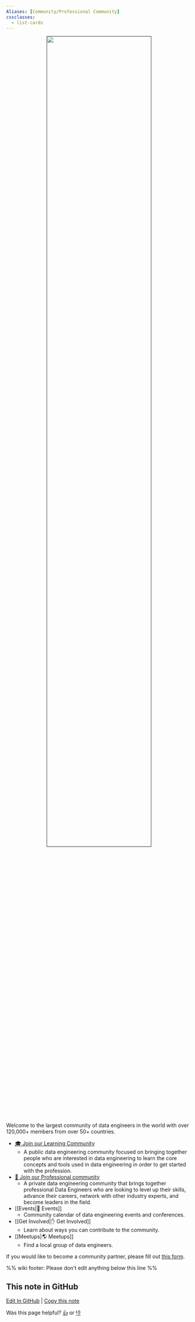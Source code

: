 ```yaml
---
Aliases: [Community/Professional Community]
cssclasses:
  - list-cards
---
```


<center>
<div style="margin:0 auto;">
 <a href="">
      <img src="https://publish-01.obsidian.md/access/e5408ef24c9251b993f742b19645ad44/Assets/wes-lewis-zt6OxRORM2g-unsplash.jpg" width=75%>
 </a>
<div>
</center>

Welcome to the largest community of data engineers in the world with over 120,000+ members from over 50+ countries.

- [🎓 Join our Learning Community](https://www.reddit.com/r/dataengineering/)
	- A public data engineering community focused on bringing together people who are interested in data engineering to learn the core concepts and tools used in data engineering in order to get started with the profession.
- [👔 Join our Professional community](https://community.dataengineering.wiki/)
	- A private data engineering community that brings together professional Data Engineers who are looking to level up their skills, advance their careers, network with other industry experts, and become leaders in the field.
- [[Events|📅 Events]]
	- Community calendar of data engineering events and conferences.
- [[Get Involved|✋ Get Involved]]
	- Learn about ways you can contribute to the community.
- [[Meetups|🌎 Meetups]]
	- Find a local group of data engineers.

If you would like to become a community partner, please fill out [this form](https://tally.so/r/wvrVk4).

%% wiki footer: Please don't edit anything below this line %%

## This note in GitHub

<span class="git-footer">[Edit In GitHub](https://github.dev/data-engineering-community/data-engineering-wiki/blob/main/Community/Community.md "git-hub-edit-note") | [Copy this note](https://raw.githubusercontent.com/data-engineering-community/data-engineering-wiki/main/Community/Community.md "git-hub-copy-note")</span>

<span class="git-footer">Was this page helpful?
[👍](https://tally.so/r/mOaxjk?rating=Yes&url=https://dataengineering.wiki/Community/Community) or [👎](https://tally.so/r/mOaxjk?rating=No&url=https://dataengineering.wiki/Community/Community)</span>
